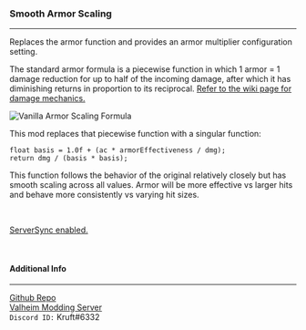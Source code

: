 ### Smooth Armor Scaling
---
Replaces the armor function and provides an armor multiplier configuration setting.

The standard armor formula is a piecewise function in which 1 armor = 1 damage reduction for up to half of the incoming damage, after which it has diminishing returns in proportion to its reciprocal. [Refer to the wiki page for damage mechanics.](https://valheim.fandom.com/wiki/Damage_mechanics#Armor)

![Vanilla Armor Scaling Formula](https://static.wikia.nocookie.net/valheim/images/3/38/Code.png/revision/latest?cb=20210309232213)


This mod replaces that piecewise function with a singular function:
  
```
float basis = 1.0f + (ac * armorEffectiveness / dmg);
return dmg / (basis * basis);
```

This function follows the behavior of the original relatively closely but has smooth scaling across all values. Armor will be more effective vs larger hits and behave more consistently vs varying hit sizes.

<br />  

[ServerSync enabled.](https://github.com/blaxxun-boop/ServerSync)
  
<br />
  
#### Additional Info
---
    
[Github Repo](https://github.com/kruftt/SmoothArmorScaling)  
[Valheim Modding Server](https://discord.com/invite/89bBsvK5KC)  
`Discord ID:` Kruft#6332  
